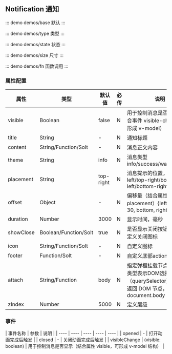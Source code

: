 ## Notification 通知

::: demo demos/base 默认
:::

::: demo demos/type 类型
:::

::: demo demos/state 状态
:::

::: demo demos/size 尺寸
:::

::: demo demos/fn 函数调用
:::

### 属性配置
| 属性 | 类型 | 默认值 | 必传 | 说明 |
|-----|-----|-----|-----|-----|
| visible | Boolean | false| N | 用于控制消息是否显示（结合事件 visible-change 组合形成 v-model） |
| title | String | - | N | 通知标题 |
| content | String/Function/Solt | - | N | 消息正文内容 |
| theme | String | info | N | 消息类型 info/success/warning/error |
| placement | String | top-right | N | 消息提示的位置，top-left/top-right/bottom-left/bottom-right |
| offset | Object | - | N | 偏移量（结合属性placement）{left: 0,top: 30, bottom, right} |
| duration | Number | 3000 | N | 显示时间，毫秒 |
| showClose | Boolean/Function/Solt | true | N | 是否显示关闭按钮/用户可自定义关闭图标 |
| icon | String/Function/Solt | - | N | 自定义图标 |
| footer | Function/Solt | - | N | 自定义底部actions |
| attach | String/Function | body | N | 指定弹框挂载节点。字符串类型表示DOM选择器（querySelector）；函数需返回 DOM 节点，如：() => document.body | 
| zIndex | Number | 5000 | N | 定义层级 |

### 事件
| 事件名称 | 参数 |  说明 |
| ---- | ---- | ---- | ---- | ---- | 
| opened | - | 打开动画完成后触发 |
| closed | - | 关闭动画完成后触发 |
| visibleChange | (visible: boolean) | 用于控制消息是否显示（结合属性 visible，可形成 v-model 结构） |